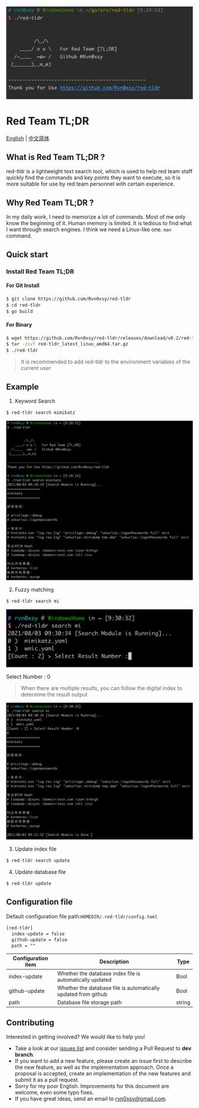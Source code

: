
![README](./images/img.png)

# Red Team TL;DR

[English](./index.md) | [中文简体](./zh.md)

## What is Red Team TL;DR ?

red-tldr is a lightweight text search tool, which is used to help red team staff quickly find the commands and key points they want to execute, so it is more suitable for use by red team personnel with certain experience.

## Why Red Team TL;DR ?

In my daily work, I need to memorize a lot of commands. Most of me only know the beginning of it. Human memory is limited. It is tedious to find what I want through search engines. I think we need a Linux-like one. `man` command.

## Quick start

### Install Red Team TL;DR

#### For Git Install

```bash
$ git clone https://github.com/Rvn0xsy/red-tldr
$ cd red-tldr
$ go build
```

#### For Binary

```bash
$ wget https://github.com/Rvn0xsy/red-tldr/releases/download/v0.2/red-tldr_latest_linux_amd64.tar.gz
$ tar -zxvf red-tldr_latest_linux_amd64.tar.gz
$ ./red-tldr
```

> It is recommended to add red-tldr to the environment variables of the current user


## Example

1. Keyword Search

```bash
$ red-tldr search mimikatz
```

![search-mimikatz](./images/img_1.png)

2. Fuzzy matching

```bash
$ red-tldr search mi
```

![Fuzzy-match](./images/img_2.png)

Select Number : 0
> When there are multiple results, you can follow the digital index to determine the result output

![Select-Number](./images/img_3.png)


3. Update index file

```bash
$ red-tldr search update
```

4. Update database file

```bash
$ red-tldr update
```

## Configuration file

Default configuration file path:`HOMEDIR/.red-tldr/config.toml`


```
[red-tldr]
  index-update = false
  github-update = false
  path = ""
```


|    Configuration item   | Description |  Type  |
| ----------- | ----------- |  ----------- |
| index-update| Whether the database index file is automatically updated   |   Bool |
| github-update   |  Whether the database file is automatically updated from github | Bool |
| path  | Database file storage path | string |

## Contributing

Interested in getting involved? We would like to help you!

* Take a look at our [issues list](https://github.com/Rvn0xsy/red-tldr/issues) and consider sending a Pull Request to **dev branch**.
* If you want to add a new feature, please create an issue first to describe the new feature, as well as the implementation approach. Once a proposal is accepted, create an implementation of the new features and submit it as a pull request.
* Sorry for my poor English. Improvements for this document are welcome, even some typo fixes.
* If you have great ideas, send an email to rvn0xsy@gmail.com.

